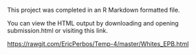 

This project was completed in an R Markdown formatted file.  

You can view the HTML output by downloading and opening submission.html or visiting this link.

https://rawgit.com/EricPerbos/Temp-4/master/Whites_EPB.html
